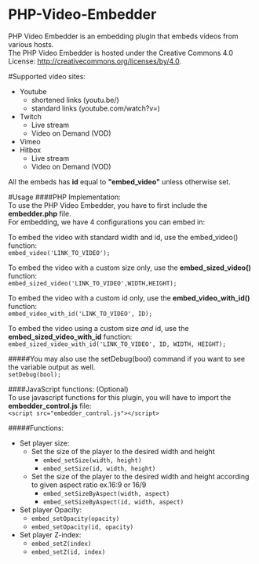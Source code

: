 # PHP-Video-Embedder
PHP Video Embedder is an embedding plugin that embeds videos from various hosts.  
The PHP Video Embedder is hosted under the Creative Commons 4.0 License: http://creativecommons.org/licenses/by/4.0.

#Supported video sites:
- Youtube
  - shortened links (youtu.be/)
  - standard links (youtube.com/watch?v=)
- Twitch
  - Live stream
  - Video on Demand (VOD)
- Vimeo
- Hitbox
  - Live stream
  - Video on Demand (VOD)

All the embeds has **id** equal to **"embed_video"** unless otherwise set.

#Usage
####PHP Implementation:  
To use the PHP Video Embedder, you have to first include the **embedder.php** file.  
For embedding, we have 4 configurations you can embed in:  
  
To embed the video with standard width and id, use the embed_video() function:  
`embed_video('LINK_TO_VIDEO');`

To embed the video with a custom size only, use the **embed_sized_video()** function:  
`embed_sized_video('LINK_TO_VIDEO',WIDTH,HEIGHT);`

To embed the video with a custom id only, use the **embed_video_with_id()** function:  
`embed_video_with_id('LINK_TO_VIDEO', ID);`

To embed the video using a custom size *and* id, use the **embed_sized_video_with_id** function: 
`embed_sized_video_with_id('LINK_TO_VIDEO', ID, WIDTH, HEIGHT);`

#####You may also use the setDebug(bool) command if you want to see the variable output as well.  
`setDebug(bool);`  

####JavaScript functions: (Optional)  
To use javascript functions for this plugin, you will have to import the **embedder_control.js** file:  
`<script src="embedder_control.js"></script>`  

#####Functions:
- Set player size:  
  - Set the size of the player to the desired width and height
    - `embed_setSize(width, height)`
    - `embed_setSize(id, width, height)`  
  - Set the size of the player to the desired width and height according to given aspect ratio ex.16:9 or 16/9
    - `embed_setSizeByAspect(width, aspect)`
    - `embed_setSizeByAspect(id, width, aspect)`
- Set player Opacity:
  - `embed_setOpacity(opacity)`
  - `embed_setOpacity(id, opacity)`
- Set player Z-index:
  - `embed_setZ(index)`
  - `embed_setZ(id, index)`
